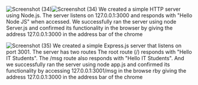 ![Screenshot (34)](https://github.com/user-attachments/assets/1b153e1a-ada6-45ba-b872-702e53804ac5)![Screenshot (34)](https://github.com/user-attachments/assets/f8ed92a9-318f-473f-b1fd-63b010f6a1af)
We created a simple HTTP server using Node.js. The server listens on 127.0.0.1:3000 and 
responds with "Hello Node JS" when accessed. We successfully ran the server using node Server.js 
and confirmed its functionality in the browser by giving the address 127.0.0.1:3000 in 
the address bar of the chrome


![Screenshot (35)](https://github.com/user-attachments/assets/3e5cf5e9-6961-4775-8f09-16967c48a3a9)
We created a simple Express.js server that listens on port 3001. The server has two routes
The root route (/) responds with "Hello IT Students".
The /msg route also responds with "Hello IT Students".
And we successfully ran the server using node app.js and confirmed its functionality 
by accessing 127.0.0.1:3001/msg in the browse rby giving the address 127.0.0.1:3000 in 
the address bar of the chrome
